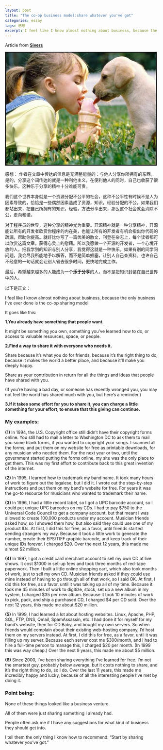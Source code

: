 ```yaml
---
layout: post
title: "The co-op business model:share whatever you've got"
categories: essay
tags: 感想
excerpt: I feel like I know almost nothing about business, because the only business I’ve ever done is the co-op sharing model...
---
```


Article from **[Sivers](http://sivers.org/sharing)**

![Sharing](/imgs/essay/sharing.jpg)

感想： 作者在文章中传达的信息是充满整能量的：与他人分享你所拥有的东西。是的，分享这个词传达的就是一种利他主义，在便利他人的同时，自己也收获了很多快乐，这种乐于分享的精神十分难能可贵。

我们这个世界本身就是一个资源分配不公平的社会，这种不公平性有时候不是人为因素导致的，恰恰是一些偶然因素造成了资源，知识，经验分配的不公。如果我们都站出来，把自己所拥有的知识，经验，方法分享出来，那么这个社会就会消除不公，走向和谐。

对于程序员的世界，这种分享的精神尤为重要。开源精神就是一种分享精神，开源能让所有的开发者欣赏你程序的内在美，也能让所有的开发者有机会指出你代码的疏漏，帮助你提高。就好比你写了一篇优美的散文，刊登在杂志上，每个读者都可以欣赏这篇文章，获得心灵上的慰藉。所以我愿做一个开源的开发者，一个心境开放的人，把我学到的知识与别人分享，我觉得这就是一种快乐。如果有别的同学问问题，我会尽我所能地予以解答，而不是简单搪塞，让别人自己查资料。也许自己不经意的一句话就会让别人省去很多时间，更快地完成工作。

最后，希望越来越多的人能成为一个**乐于分享**的人，而不是把知识封装在自己世界中的人。

以下是正文：

I feel like I know almost nothing about business, because the only business I’ve ever done is the co-op sharing model.

It goes like this:

**1.You already have something that people want.**

It might be something you own, something you’ve learned how to do, or access to valuable resources, space, or people.

**2.Find a way to share it with everyone who needs it.**

Share because it’s what you do for friends, because it’s the right thing to do, because it makes the world a better place, and because it’ll make you deeply happy.

Share as your contribution in return for all the things and ideas that people have shared with you.

(If you’re having a bad day, or someone has recently wronged you, you may not feel the world has shared much with you, but here’s a reminder.)

**3.If it takes some effort for you to share it, you can charge a little something for your effort, to ensure that this giving can continue.**

### **My examples:** ###

**(1)** In 1994, the U.S. Copyright office still didn’t have their copyright forms online. You still had to mail a letter to Washington DC to ask them to mail you some blank forms, if you wanted to copyright your songs.
I scanned all the forms, and put them on my website for free as printable downloads, for any musician who needed them.
For the next year or two, until the government started putting the forms online, my site was the only place to get them. This was my first effort to contribute back to this great invention of the internet.


**(2)** In 1995, I learned how to trademark my band name. It took many hours of work to figure out the legalese, but I did it.
I wrote out the step-by-step instructions and put them on my band’s website for free.
For years it was the go-to resource for musicians who wanted to trademark their name.


**(3)** In 1996, I had a little record label, so I got a UPC barcode account, so I could put unique UPC barcodes on my CDs. I had to pay $750 to the Universal Code Council to get a company account, but that meant I was allowed to create 100,000 products under my account. Musician friends asked how, so I showed them how, but also said they could use one of my product IDs.
At first, I did this for free, as a favor, until friends started sending strangers my way. Because it took a little work to generate the number, create their EPS/TIFF graphic barcode, and keep track of their unique IDs forever, I charged $20.
Over the next 12 years, this made me almost $2 million.


**(4)** In 1997, I got a credit card merchant account to sell my own CD at live shows. It cost $1000 in set-up fees and took three months of red-tape paperwork. Then I built a little online shopping cart, which also took months of work, just to sell my own CD. Musician friends asked if they could use mine instead of having to go through all of that work, so I said OK.
At first, I did this for free, as a favor, until it was taking up all of my time. Because it took me 45 minutes of work to digitize, stock, set up a new album in my system, I charged $35 per new album. Because it took 10 minutes of work to pick, pack, and ship a purchased CD, I charged $4 per CD sold.
Over the next 12 years, this made me about $20 million.


**(5)** In 1999, I had learned a lot about hosting websites. Linux, Apache, PHP, SQL, FTP, DNS, Qmail, SpamAssassin, etc. I had done it for myself for my band’s website, then for CD Baby, and bought my own servers. So when friends would complain about their existing web-hosting company, I’d host them on my servers instead.
At first, I did this for free, as a favor, until it was filling up my server. Because each server cost me $300/month, and I had to hire a full-time person to manage this, I charged $20 per month. (In 1999 this was way cheap.)
Over the next 9 years, this made me about $5 million.


**(6)** Since 2000, I’ve been sharing everything I’ve learned for free. I’m not the smartest guy, probably below average, but it costs nothing to share, and it’s the right thing to do, so I do.
Over the last 11 years, this made me incredibly happy and lucky, because of all the interesting people I’ve met by doing it.


### **Point being:** ###

None of these things looked like a business venture.

All of them were just sharing something I already had.

People often ask me if I have any suggestions for what kind of business they should get into.

I tell them the only thing I know how to recommend: “Start by sharing whatever you’ve got.”
